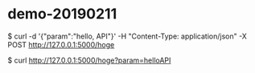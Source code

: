 # demo-20190211

$ curl -d '{"param":"hello, API"}' -H "Content-Type: application/json" -X POST  http://127.0.0.1:5000/hoge

$ curl http://127.0.0.1:5000/hoge?param=helloAPI

